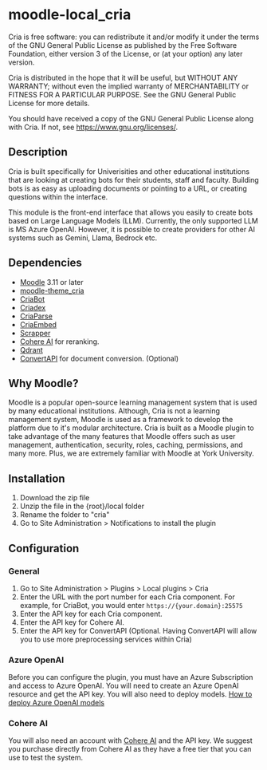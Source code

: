 # moodle-local_cria

Cria is free software: you can redistribute it and/or modify it under the terms of the GNU General Public License as published by the Free Software Foundation, either version 3 of the License, or (at your option) any later version.

Cria is distributed in the hope that it will be useful, but WITHOUT ANY WARRANTY; without even the implied warranty of MERCHANTABILITY or FITNESS FOR A PARTICULAR PURPOSE. See the GNU General Public License for more details.

You should have received a copy of the GNU General Public License along with Cria. If not, see <https://www.gnu.org/licenses/>.

## Description
Cria is built specifically for Univerisities and other educational institutions that are looking at
creating bots for their students, staff and faculty. Building bots is as easy as uploading documents or pointing to a URL,
or creating questions within the interface.

This module is the front-end interface that allows you easily to create bots based on Large Language Models (LLM).
Currently, the only supported LLM is MS Azure OpenAI. However, it is possible to create providers for other AI systems 
such as Gemini, Llama, Bedrock etc.

## Dependencies
* [Moodle](https://download.moodle.org/) 3.11 or later
* [moodle-theme_cria](https://github.com/itinnovationyorku/moodle-theme_cria)
* [CriaBot](https://github.com/YorkUITInnovation/criabot)
* [Criadex](https://github.com/YorkUITInnovation/Criadex)
* [CriaParse](https://github.com/YorkUITInnovation/CriaParse)
* [CriaEmbed](https://github.com/YorkUITInnovation/criaembed)
* [Scrapper](https://github.com/amerkurev/scrapper)
* [Cohere AI](https://cohere.com) for reranking.
* [Qdrant](https://qdrant.tech/)
* [ConvertAPI](https://www.convertapi.com/) for document conversion. (Optional)

## Why Moodle?
Moodle is a popular open-source learning management system that is used by many educational institutions. Although, Cria
is not a learning management system, Moodle is used as a framework to develop the platform due to it's modular
architecture. Cria is built as a Moodle plugin to take advantage of the many features that Moodle offers such as user management,
authentication, security, roles, caching, permissions, and many more. Plus, we are extremely familiar with Moodle at York University.

## Installation
1. Download the zip file
2. Unzip the file in the {root}/local folder
3. Rename the folder to "cria"
4. Go to Site Administration > Notifications to install the plugin

## Configuration

### General
1. Go to Site Administration > Plugins > Local plugins > Cria
2. Enter the URL with the port number for each Cria component. For example, for CriaBot, you would enter `https://{your.domain}:25575`
3. Enter the API key for each Cria component.
4. Enter the API key for Cohere AI.
5. Enter the API key for ConvertAPI (Optional. Having ConvertAPI will allow you to use more preprocessing services within Cria)

### Azure OpenAI
Before you can configure the plugin, you must have an Azure Subscription and access to Azure OpenAI. You will need to 
create an Azure OpenAI resource and get the API key. You will also need to deploy models. 
[How to deploy Azure OpenAI models](https://docs.microsoft.com/en-us/azure/cognitive-services/azure-openai-deploy-models)

### Cohere AI
You will also need an account with [Cohere AI](https://cohere.com) and the API key. We suggest you purchase directly from
Cohere AI as they have a free tier that you can use to test the system.




